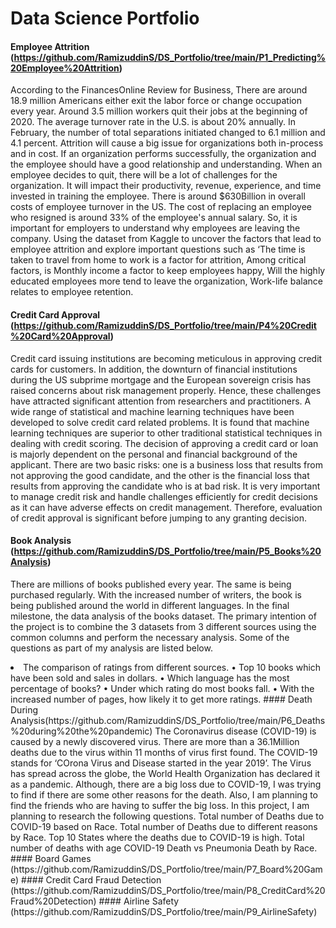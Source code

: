 # Data Science Portfolio
#### Employee Attrition (https://github.com/RamizuddinS/DS_Portfolio/tree/main/P1_Predicting%20Employee%20Attrition)
According to the FinancesOnline Review for Business, There are around 18.9 million Americans either exit the labor force or change occupation every year. Around 3.5 million workers quit their jobs at the beginning of 2020. The average turnover rate in the U.S. is about 20% annually. In February, the number of total separations initiated changed to 6.1 million and 4.1 percent. Attrition will cause a big issue for organizations both in-process and in cost. If an organization performs successfully, the organization and the employee should have a good relationship and understanding. When an employee decides to quit, there will be a lot of challenges for the organization. It will impact their productivity, revenue, experience, and time invested in training the employee. There is around $630Billion in overall costs of employee turnover in the US. The cost of replacing an employee who resigned is around 33% of the employee's annual salary. So, it is important for employers to understand why employees are leaving the company. Using the dataset from Kaggle to uncover the factors that lead to employee attrition and explore important questions such as ‘The time is taken to travel from home to work is a factor for attrition, Among critical factors, is Monthly income a factor to keep employees happy, Will the highly educated employees more tend to leave the organization, Work-life balance relates to employee retention.
#### Credit Card Approval (https://github.com/RamizuddinS/DS_Portfolio/tree/main/P4%20Credit%20Card%20Approval)
Credit card issuing institutions are becoming meticulous in approving credit cards for customers. In addition, the downturn of financial institutions during the US subprime mortgage and the European sovereign crisis has raised concerns about risk management properly. Hence, these challenges have attracted significant attention from researchers and practitioners. A wide range of statistical and machine learning techniques have been developed to solve credit card related problems. It is found that machine learning techniques are superior to other traditional statistical techniques in dealing with credit scoring. The decision of approving a credit card or loan is majorly dependent on the personal and financial background of the applicant. There are two basic risks: one is a business loss that results from not approving the good candidate, and the other is the financial loss that results from approving the candidate who is at bad risk. It is very important to manage credit risk and handle challenges efficiently for credit decisions as it can have adverse effects on credit management. Therefore, evaluation of credit approval is significant before jumping to any granting decision.
#### Book Analysis (https://github.com/RamizuddinS/DS_Portfolio/tree/main/P5_Books%20Analysis)
There are millions of books published every year. The same is being purchased regularly. With the increased number of writers, the book is being published around the world in different languages. In the final milestone, the data analysis of the books dataset. The primary intention of the project is to combine the 3 datasets from 3 different sources using the common columns and perform the necessary analysis. Some of the questions as part of my analysis are listed below.
<li> The comparison of ratings from different sources.
•         Top 10 books which have been sold and sales in dollars.
•         Which language has the most percentage of books?
•         Under which rating do most books fall.
•         With the increased number of pages, how likely it to get more ratings.
#### Death During Analysis(https://github.com/RamizuddinS/DS_Portfolio/tree/main/P6_Deaths%20during%20the%20pandemic)
The Coronavirus disease (COVID-19) is caused by a newly discovered virus. There are more than a 36.1Million deaths due to the virus within 11 months of virus first found. The COVID-19 stands for ‘COrona Virus and Disease started in the year 2019’. The Virus has spread across the globe, the World Health Organization has declared it as a pandemic. Although, there are a big loss due to COVID-19, I was trying to find if there are some other reasons for the death. Also, I am planning to find the friends who are having to suffer the big loss.
In this project, I am planning to research the following questions.
Total number of Deaths due to COVID-19 based on Race.
Total number of Deaths due to different reasons by Race.
Top 10 States where the deaths due to COVID-19 is high.
Total number of deaths with age
COVID-19 Death vs Pneumonia Death by Race.
#### Board Games (https://github.com/RamizuddinS/DS_Portfolio/tree/main/P7_Board%20Game)
#### Credit Card Fraud Detection (https://github.com/RamizuddinS/DS_Portfolio/tree/main/P8_CreditCard%20Fraud%20Detection)
#### Airline Safety (https://github.com/RamizuddinS/DS_Portfolio/tree/main/P9_AirlineSafety)
